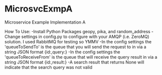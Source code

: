 # MicrosvcExmpA
Microservice Example Implementation A

How To Use:
-Install Python Packages geopy, pika, and random_address
-Change settings in config.py to configure with your AMQP (i.e. ZeroMQ)
 solution. I used RabbitMQ for testing so YMMV
-In the config settings the 'queueToSendTo' is the queue that you will
 send the request to in via a string JSON format {id:<int>,query:<str>}
-In the config settings the 'queueToReceiveFrom' is the queue that will receive
 the query result in via a string JSON format {id:<int>,result:<str>}
-A search result that returns None will indicate that the search query
 was not valid
